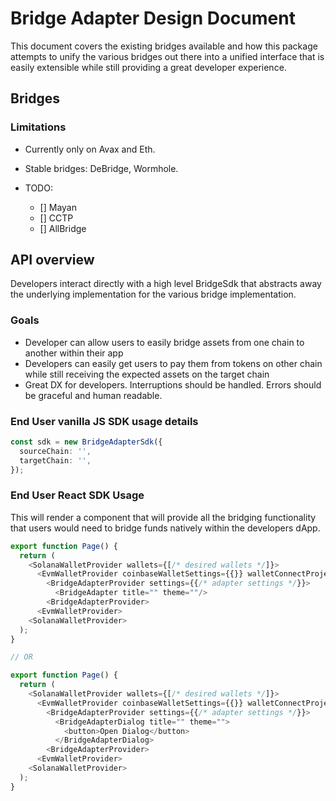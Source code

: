 # Bridge Adapter Design Document

This document covers the existing bridges available and how this package attempts to unify the various bridges out there into a unified interface that is easily extensible while still providing a great developer experience.


## Bridges


### Limitations

- Currently only on Avax and Eth.
- Stable bridges: DeBridge, Wormhole. 

- TODO:
  - [] Mayan
  - [] CCTP
  - [] AllBridge


## API overview

Developers interact directly with a high level BridgeSdk that abstracts away the underlying implementation for the various bridge implementation.


### Goals

- Developer can allow users to easily bridge assets from one chain to another within their app
- Developers can easily get users to pay them from tokens on other chain while still receiving the expected assets on the target chain
- Great DX for developers. Interruptions should be handled. Errors should be graceful and human readable.


### End User vanilla JS SDK usage details

```typescript
const sdk = new BridgeAdapterSdk({
  sourceChain: '',
  targetChain: '',
});
```

### End User React SDK Usage

This will render a component that will provide all the bridging functionality that users would need to bridge funds natively within the developers dApp.

```typescript
export function Page() {
  return (
    <SolanaWalletProvider wallets={[/* desired wallets */]}>
      <EvmWalletProvider coinbaseWalletSettings={{}} walletConnectProjectId="">
        <BridgeAdapterProvider settings={{/* adapter settings */}}>
          <BridgeAdapter title="" theme=""/>
        <BridgeAdapterProvider>
      <EvmWalletProvider>
    <SolanaWalletProvider>
  );
}

// OR

export function Page() {
  return (
    <SolanaWalletProvider wallets={[/* desired wallets */]}>
      <EvmWalletProvider coinbaseWalletSettings={{}} walletConnectProjectId="">
        <BridgeAdapterProvider settings={{/* adapter settings */}}>
          <BridgeAdapterDialog title="" theme="">
            <button>Open Dialog</button>
          </BridgeAdapterDialog>
        <BridgeAdapterProvider>
      <EvmWalletProvider>
    <SolanaWalletProvider>
  );
}
```
